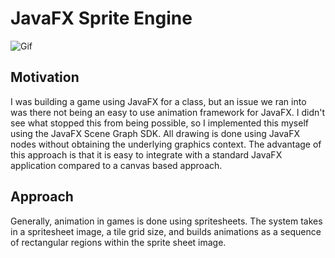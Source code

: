 # JavaFX Sprite Engine
 ![Gif](./images/overpopulation.gif)

## Motivation
I was building a game using JavaFX for a class, but an issue we ran into was there not being an easy to use animation framework for JavaFX. I didn't see what stopped this from being possible, so I implemented this myself using the JavaFX Scene Graph SDK. All drawing is done using JavaFX nodes without obtaining the underlying graphics context. The advantage of this approach is that it is easy to integrate with a standard JavaFX application compared to a canvas based approach. 

## Approach 
Generally, animation in games is done using spritesheets. The system takes in a spritesheet image, a tile grid size, and builds animations as a sequence of rectangular regions within the sprite sheet image.  
 
